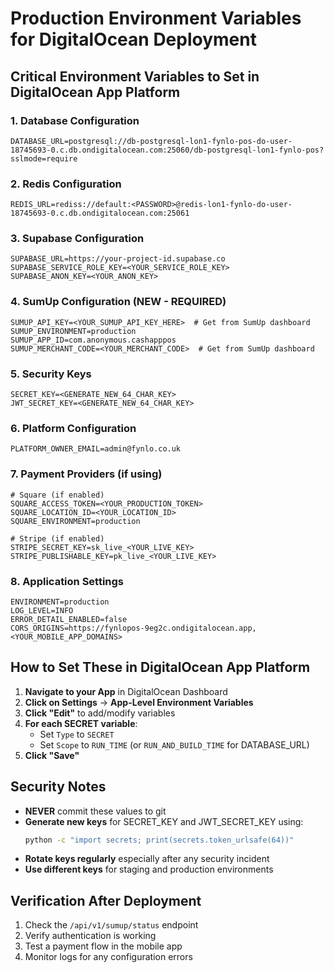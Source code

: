 # Production Environment Variables for DigitalOcean Deployment

## Critical Environment Variables to Set in DigitalOcean App Platform

### 1. Database Configuration
```
DATABASE_URL=postgresql://db-postgresql-lon1-fynlo-pos-do-user-18745693-0.c.db.ondigitalocean.com:25060/db-postgresql-lon1-fynlo-pos?sslmode=require
```

### 2. Redis Configuration  
```
REDIS_URL=rediss://default:<PASSWORD>@redis-lon1-fynlo-do-user-18745693-0.c.db.ondigitalocean.com:25061
```

### 3. Supabase Configuration
```
SUPABASE_URL=https://your-project-id.supabase.co
SUPABASE_SERVICE_ROLE_KEY=<YOUR_SERVICE_ROLE_KEY>
SUPABASE_ANON_KEY=<YOUR_ANON_KEY>
```

### 4. SumUp Configuration (NEW - REQUIRED)
```
SUMUP_API_KEY=<YOUR_SUMUP_API_KEY_HERE>  # Get from SumUp dashboard
SUMUP_ENVIRONMENT=production
SUMUP_APP_ID=com.anonymous.cashapppos
SUMUP_MERCHANT_CODE=<YOUR_MERCHANT_CODE>  # Get from SumUp dashboard
```

### 5. Security Keys
```
SECRET_KEY=<GENERATE_NEW_64_CHAR_KEY>
JWT_SECRET_KEY=<GENERATE_NEW_64_CHAR_KEY>
```

### 6. Platform Configuration
```
PLATFORM_OWNER_EMAIL=admin@fynlo.co.uk
```

### 7. Payment Providers (if using)
```
# Square (if enabled)
SQUARE_ACCESS_TOKEN=<YOUR_PRODUCTION_TOKEN>
SQUARE_LOCATION_ID=<YOUR_LOCATION_ID>
SQUARE_ENVIRONMENT=production

# Stripe (if enabled)
STRIPE_SECRET_KEY=sk_live_<YOUR_LIVE_KEY>
STRIPE_PUBLISHABLE_KEY=pk_live_<YOUR_LIVE_KEY>
```

### 8. Application Settings
```
ENVIRONMENT=production
LOG_LEVEL=INFO
ERROR_DETAIL_ENABLED=false
CORS_ORIGINS=https://fynlopos-9eg2c.ondigitalocean.app,<YOUR_MOBILE_APP_DOMAINS>
```

## How to Set These in DigitalOcean App Platform

1. **Navigate to your App** in DigitalOcean Dashboard
2. **Click on Settings** → **App-Level Environment Variables**
3. **Click "Edit"** to add/modify variables
4. **For each SECRET variable**:
   - Set `Type` to `SECRET`
   - Set `Scope` to `RUN_TIME` (or `RUN_AND_BUILD_TIME` for DATABASE_URL)
5. **Click "Save"**

## Security Notes

- **NEVER** commit these values to git
- **Generate new keys** for SECRET_KEY and JWT_SECRET_KEY using:
  ```bash
  python -c "import secrets; print(secrets.token_urlsafe(64))"
  ```
- **Rotate keys regularly** especially after any security incident
- **Use different keys** for staging and production environments

## Verification After Deployment

1. Check the `/api/v1/sumup/status` endpoint
2. Verify authentication is working
3. Test a payment flow in the mobile app
4. Monitor logs for any configuration errors